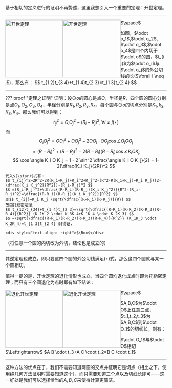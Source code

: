 基于相切的定义进行的证明不再赘述，这里我想引入一个重要的定理：开世定理。

---

<div>
    <img src="https://cdn.jsdelivr.net/gh/jayi0908/jayi0908-trigonometry@master/docs/image/casey_default.png" class="light-theme-image" alt="开世定理" style="height: 180px; float: left">
</div>
<div>
    <img src="https://cdn.jsdelivr.net/gh/jayi0908/jayi0908-trigonometry@master/docs/image/casey_slate.png" class="dark-theme-image" alt="开世定理" style="height: 180px; float: left">
</div>
<p>$\space$</p>
<p style="margin-bottom: 8px;">
    如图，$\odot o_1$,$\odot o_2$, $\odot o_3$,$\odot o_4$是四个内切于$\odot o$的圆，$t_{i j}$为$\odot o_i$与$\odot o_j$的外公切线的长($\forall i \neq j$)，那么有：
    $$ t_{1 2}t_{3 4}+t_{1 4}t_{2 3}=t_{1 3}t_{2 4} $$
</p>

---

??? proof "定理之证明"
    证明：设$\odot o$的圆心是点$O$，半径是$R$，四个圆的圆心分别是点$O_1,O_2,O_3,O_4$，半径分别是$R_1,R_2,R_3,R_4$，每个圆与$\odot o$的切点分别是$K_1,k_2,K_3,K_4$。那么我们可以得到：
    $$ t_{ij}^2=O_i O_j^2-(R_i-R_j)^2 ,\forall i \neq j (\star) $$
    而$$ O_i O_j^2=O O_i^2 +O O_j^2 - 2O O_i \cdot O O_j \cos \angle O_i O O_j $$
    $$ =(R-R_i)^2+(R-R_j)^2-2(R-R_i)(R-R_j)\cos \angle K_i O K_j , $$
    $$ \cos \angle K_i O K_j = 1 - 2 \sin^2 \dfrac{\angle K_i O K_j}{2} = 1-2(\dfrac{K_i K_j}{2R})^2 $$

    代入$(\star)$式有：
    $$ t_{ij}^2=2R^2-2R(R_i+R_j)+R_i^2+R_j^2-(R^2-R(R_i+R_j)+R_i R_j)(2-\dfrac{K_i K_j^2}{R^2})-(R_i-R_j)^2 $$
    $$ =(R_i-R_j)^2+\dfrac{(R-R_i)(R-R_j)(K_i K_j^2)}{R^2-(R_i-R_j)^2}=\dfrac{(R-R_i)(R-R_j)(K_i K_j^2)}{R^2} $$
    即$$ t_{ij}=K_i K_j \sqrt{\dfrac{(R-R_i)(R-R_j)}{R}} $$
    故由托勒密定理，
    $$ t_{12}t_{34}+t_{1 4}t_{2 3}=\sqrt{\dfrac{(R-R_1)(R-R_2)(R-R_3)(R-R_4)}{R^2}} (K_1K_2 \cdot K_3K_4+K_1K_4 \cdot K_2K_3) $$
    $$ =\sqrt{\dfrac{(R-R_1)(R-R_2)(R-R_3)(R-R_4)}{R^2}} (K_1K_3 \cdot K_2K_4)=t_{1 3}t_{2 4} $$得证.

    <div style="text-align: right">$\Box$</div>

（将任意一个圆的内切改为外切，结论也是成立的）

---

其逆定理也成立，即只要这四个圆的外公切线满足$(\star)$式，那么这四个圆就与某一个圆相切。

值得一提的是，开世定理的退化情形也成立，当四个圆均退化成点时即为托勒密定理；而只有三个圆退化为点时即有如下结论：
<div>
    <img src="https://cdn.jsdelivr.net/gh/jayi0908/jayi0908-trigonometry@master/docs/image/backcasey_default.png" class="light-theme-image" alt="退化开世定理" style="height: 180px; float: left">
</div>
<div>
    <img src="https://cdn.jsdelivr.net/gh/jayi0908/jayi0908-trigonometry@master/docs/image/backcasey_slate.png" class="dark-theme-image" alt="退化开世定理" style="height: 180px; float: left">
</div>
<p>$\space$</p>
<p style="margin-bottom: 8px;">
    $A,B,C$为$\odot O$上任意三点，$t_1,t_2,t_3$为$A,B,C$到$\odot O_1$的切线长，则有：
</p>
<p>
    $\odot O_1$与$\odot O$相切 $\Leftrightarrow$ $A B \cdot t_3+A C \cdot t_2=B C \cdot t_1$
</p>

---

这种方法的优点在于，我们不需要知道两圆的交点并证明它是切点（相比之下，使用纯几何方法证明时需要知道这个），而只需要知道三个点以及切线长即可——这一好处是我们可以选择恰当的$A,B,C$来使得计算更简洁。
